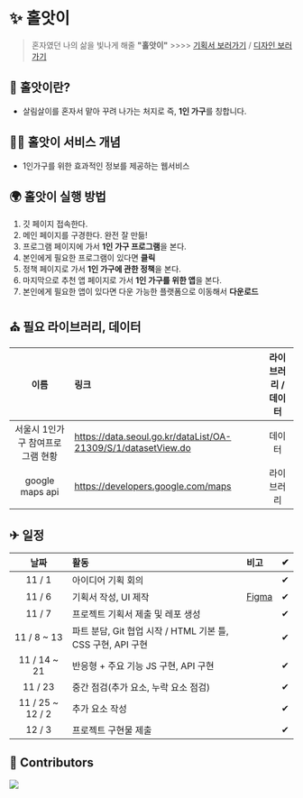 # ✨ 홀앗이
>  혼자였던 나의 삶을 빛나게 해줄 **"홀앗이"** >>>>
> [기획서 보러가기](https://docs.google.com/document/d/1cu-0nnNIiQf5SULQqqxKZfgSF8_V1_Pm0nKpfsVovOc/edit?usp=sharing) / [디자인 보러가기](https://www.figma.com/file/alGAorJ6ZfsdjvBhwVnZ8Z/%F0%9F%8C%9C%E2%9A%A1%F0%9F%8C%9B?node-id=0%3A1&t=pMiCEwWxRktCb00v-1)

## 👩 홀앗이란?
- 살림살이를 혼자서 맡아 꾸려 나가는 처지로 즉, **1인 가구**를 칭합니다.


## 👩‍🏫 홀앗이 서비스 개념
- 1인가구를 위한 효과적인 정보를 제공하는 웹서비스

## 🌍 홀앗이 실행 방법
1. 깃 페이지 접속한다.
2. 메인 페이지를 구경한다. 완전 잘 만듦!
3. 프로그램 페이지에 가서 **1인 가구 프로그램**을 본다.
4. 본인에게 필요한 프로그램이 있다면 **클릭**
5. 정책 페이지로 가서 **1인 가구에 관한 정책**을 본다.
6. 마지막으로 추천 앱 페이지로 가서 **1인 가구를 위한 앱**을 본다.
7. 본인에게 필요한 앱이 있다면 다운 가능한 플랫폼으로 이동해서 **다운로드**

## ⛪ 필요 라이브러리, 데이터

|이름|링크|라이브러리 / 데이터|
|:--:|:--|:--:|
|서울시 1인가구 참여프로그램 현황|https://data.seoul.go.kr/dataList/OA-21309/S/1/datasetView.do|데이터|
|google maps api|https://developers.google.com/maps|라이브러리

## ✈ 일정

|날짜|활동|비고|✔|
|:--:|:--|:--|:--:|
|11 / 1|아이디어 기획 회의||✔|
|11 / 6|기획서 작성, UI 제작|[Figma](https://www.figma.com/file/alGAorJ6ZfsdjvBhwVnZ8Z/2%ED%95%99%EA%B8%B0-WSM?node-id=0%3A1)|✔|
|11 / 7|프로젝트 기획서 제출 및 레포 생성||✔|
|11 / 8 ~ 13|파트 분담, Git 협업 시작 / HTML 기본 틀, CSS 구현, API 구현||✔|
|11 / 14 ~ 21|반응형 + 주요 기능 JS 구현, API 구현||✔|
|11 / 23|중간 점검(추가 요소, 누락 요소 점검)||✔|
|11 / 25 ~ 12 / 2|추가 요소 작성||✔|
|12 / 3|프로젝트 구현물 제출||✔|

## 🫧 Contributors

<a href="https://github.com/55soup/hol-as-i/graphs/contributors">
  <img src="https://contrib.rocks/image?repo=55soup/hol-as-i" />
</a>
